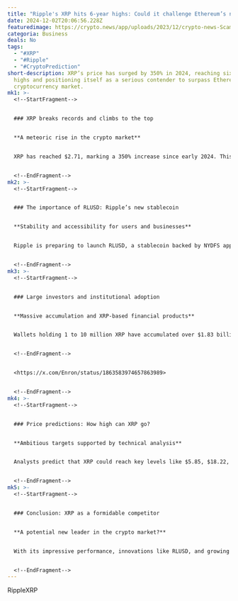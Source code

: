 ```yaml
---
title: "Ripple's XRP hits 6-year highs: Could it challenge Ethereum’s no. 2 spot?"
date: 2024-12-02T20:06:56.228Z
featuredimage: https://crypto.news/app/uploads/2023/12/crypto-news-Scammers-on-the-rise-option03.webp
categoria: Business
deals: No
tags:
  - "#XRP"
  - "#Ripple"
  - "#CryptoPrediction"
short-description: XRP’s price has surged by 350% in 2024, reaching six-year
  highs and positioning itself as a serious contender to surpass Ethereum in the
  cryptocurrency market.
mk1: >-
  <!--StartFragment-->


  ### XRP breaks records and climbs to the top


  **A meteoric rise in the crypto market**


  XRP has reached $2.71, marking a 350% increase since early 2024. This performance has propelled XRP to the third spot in market capitalization, surpassing Tether with $154 billion. The rally has been driven by events like leadership changes at the SEC and renewed optimism in the crypto sector.


  <!--EndFragment-->
mk2: >-
  <!--StartFragment-->


  ### The importance of RLUSD: Ripple’s new stablecoin


  **Stability and accessibility for users and businesses**


  Ripple is preparing to launch RLUSD, a stablecoin backed by NYDFS approval and designed to compete with USDC and USDT. This move could reduce XRP's circulating supply, create scarcity, and increase the XRP Ledger’s appeal to developers and institutions.


  <!--EndFragment-->
mk3: >-
  <!--StartFragment-->


  ### Large investors and institutional adoption


  **Massive accumulation and XRP-based financial products**


  Wallets holding 1 to 10 million XRP have accumulated over $1.83 billion in recent weeks. Additionally, firms like WisdomTree are pushing for XRP ETFs, which could attract more institutional investment and strengthen Ripple’s position in traditional financial markets.


  <!--EndFragment-->


  <https://x.com/Enron/status/1863583974657863989>


  <!--EndFragment-->
mk4: >-
  <!--StartFragment-->


  ### Price predictions: How high can XRP go?


  **Ambitious targets supported by technical analysis**


  Analysts predict that XRP could reach key levels like $5.85, $18.22, or even $24 in the long term, depending on liquidity, adoption, and market sentiment. However, volatility and macroeconomic factors remain significant risks.


  <!--EndFragment-->
mk5: >-
  <!--StartFragment-->


  ### Conclusion: XRP as a formidable competitor


  **A potential new leader in the crypto market?**


  With its impressive performance, innovations like RLUSD, and growing institutional interest, XRP is well-positioned to redefine its place in the cryptocurrency ecosystem. While surpassing Ethereum will be challenging, Ripple has proven it’s ready to compete at the highest levels.


  <!--EndFragment-->
---
```

<!--StartFragment-->

RippleXRP

<!--EndFragment-->